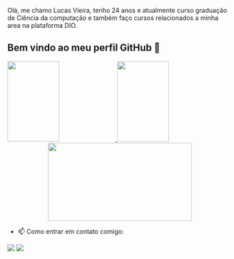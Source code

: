 Olá, me chamo Lucas Vieira, tenho 24 anos e atualmente curso graduação de Ciência da computação e também faço cursos relacionados a minha area na plataforma DIO.


 
 ## Bem vindo ao meu perfil GitHub 👋



<div align="left">
  <a href="https://github.com/Shisapon">
    <img height="180em" width="48%" src="https://github-readme-stats.vercel.app/api?username=Shisapon&show_icons=true&theme=dark&include_all_commits=true&count_private=true"/>
    <img height="180em" width="48%" src="https://github-readme-stats.vercel.app/api/top-langs/?username=Shisapon&layout=compact&langs_count=7&theme=dark"/>
  </a>
</div>

<div align='center'>   
  <a href="https://github.com/Shisapon">     
  <img height="175em" width="80%" src="http://github-readme-streak-stats.herokuapp.com?user=Shisapon&theme=dark" /></a> </div>

- 📫 Como entrar em contato comigo: 
<div> 
  <a href = "mailto:luccasvieira2298@gmail.com"><img src="https://img.shields.io/badge/-Gmail-%23333?style=for-the-badge&logo=gmail&logoColor=white" target="_blank"></a>
  <a href= "https://www.linkedin.com/in/lucas-vieira-2a4722162/" target="_blank"><img src="https://img.shields.io/badge/-LinkedIn-%230077B5?style=for-the-badge&logo=linkedin&logoColor=white" target="_blank"></a> 
</div>

<div style="display: inline_block"><br>

</div>
